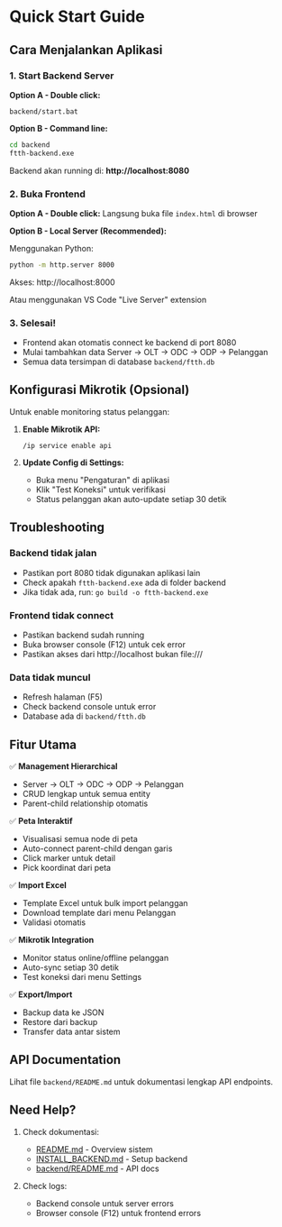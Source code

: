 # Quick Start Guide

## Cara Menjalankan Aplikasi

### 1. Start Backend Server

**Option A - Double click:**
```
backend/start.bat
```

**Option B - Command line:**
```bash
cd backend
ftth-backend.exe
```

Backend akan running di: **http://localhost:8080**

### 2. Buka Frontend

**Option A - Double click:**
Langsung buka file `index.html` di browser

**Option B - Local Server (Recommended):**

Menggunakan Python:
```bash
python -m http.server 8000
```
Akses: http://localhost:8000

Atau menggunakan VS Code "Live Server" extension

### 3. Selesai!

- Frontend akan otomatis connect ke backend di port 8080
- Mulai tambahkan data Server → OLT → ODC → ODP → Pelanggan
- Semua data tersimpan di database `backend/ftth.db`

## Konfigurasi Mikrotik (Opsional)

Untuk enable monitoring status pelanggan:

1. **Enable Mikrotik API:**
   ```
   /ip service enable api
   ```

2. **Update Config di Settings:**
   - Buka menu "Pengaturan" di aplikasi
   - Klik "Test Koneksi" untuk verifikasi
   - Status pelanggan akan auto-update setiap 30 detik

## Troubleshooting

### Backend tidak jalan
- Pastikan port 8080 tidak digunakan aplikasi lain
- Check apakah `ftth-backend.exe` ada di folder backend
- Jika tidak ada, run: `go build -o ftth-backend.exe`

### Frontend tidak connect
- Pastikan backend sudah running
- Buka browser console (F12) untuk cek error
- Pastikan akses dari http://localhost bukan file:///

### Data tidak muncul
- Refresh halaman (F5)
- Check backend console untuk error
- Database ada di `backend/ftth.db`

## Fitur Utama

✅ **Management Hierarchical**
- Server → OLT → ODC → ODP → Pelanggan
- CRUD lengkap untuk semua entity
- Parent-child relationship otomatis

✅ **Peta Interaktif**
- Visualisasi semua node di peta
- Auto-connect parent-child dengan garis
- Click marker untuk detail
- Pick koordinat dari peta

✅ **Import Excel**
- Template Excel untuk bulk import pelanggan
- Download template dari menu Pelanggan
- Validasi otomatis

✅ **Mikrotik Integration**
- Monitor status online/offline pelanggan
- Auto-sync setiap 30 detik
- Test koneksi dari menu Settings

✅ **Export/Import**
- Backup data ke JSON
- Restore dari backup
- Transfer data antar sistem

## API Documentation

Lihat file `backend/README.md` untuk dokumentasi lengkap API endpoints.

## Need Help?

1. Check dokumentasi:
   - [README.md](README.md) - Overview sistem
   - [INSTALL_BACKEND.md](INSTALL_BACKEND.md) - Setup backend
   - [backend/README.md](backend/README.md) - API docs

2. Check logs:
   - Backend console untuk server errors
   - Browser console (F12) untuk frontend errors
